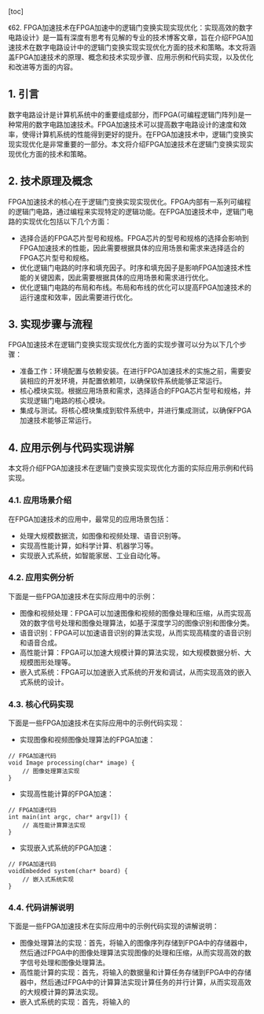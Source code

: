 
[toc]                    
                
                
《62. FPGA加速技术在FPGA加速中的逻辑门变换实现实现优化：实现高效的数字电路设计》是一篇有深度有思考有见解的专业的技术博客文章，旨在介绍FPGA加速技术在数字电路设计中的逻辑门变换实现实现优化方面的技术和策略。本文将涵盖FPGA加速技术的原理、概念和技术实现步骤、应用示例和代码实现，以及优化和改进等方面的内容。

## 1. 引言

数字电路设计是计算机系统中的重要组成部分，而FPGA(可编程逻辑门阵列)是一种常用的数字电路加速技术。FPGA加速技术可以提高数字电路设计的速度和效率，使得计算机系统的性能得到更好的提升。在FPGA加速技术中，逻辑门变换实现实现优化是非常重要的一部分。本文将介绍FPGA加速技术在逻辑门变换实现实现优化方面的技术和策略。

## 2. 技术原理及概念

FPGA加速技术的核心在于逻辑门变换实现实现优化。FPGA内部有一系列可编程的逻辑门电路，通过编程来实现特定的逻辑功能。在FPGA加速技术中，逻辑门电路的实现优化包括以下几个方面：

- 选择合适的FPGA芯片型号和规格。FPGA芯片的型号和规格的选择会影响到FPGA加速技术的性能，因此需要根据具体的应用场景和需求来选择适合的FPGA芯片型号和规格。
- 优化逻辑门电路的时序和填充因子。时序和填充因子是影响FPGA加速技术性能的关键因素，因此需要根据具体的应用场景和需求进行优化。
- 优化逻辑门电路的布局和布线。布局和布线的优化可以提高FPGA加速技术的运行速度和效率，因此需要进行优化。

## 3. 实现步骤与流程

FPGA加速技术在逻辑门变换实现实现优化方面的实现步骤可以分为以下几个步骤：

- 准备工作：环境配置与依赖安装。在进行FPGA加速技术的实施之前，需要安装相应的开发环境，并配置依赖项，以确保软件系统能够正常运行。
- 核心模块实现。根据应用场景和需求，选择适合的FPGA芯片型号和规格，并实现逻辑门电路的核心模块。
- 集成与测试。将核心模块集成到软件系统中，并进行集成测试，以确保FPGA加速技术能够正常运行。

## 4. 应用示例与代码实现讲解

本文将介绍FPGA加速技术在逻辑门变换实现实现优化方面的实际应用示例和代码实现。

### 4.1. 应用场景介绍

在FPGA加速技术的应用中，最常见的应用场景包括：

- 处理大规模数据流，如图像和视频处理、语音识别等。
- 实现高性能计算，如科学计算、机器学习等。
- 实现嵌入式系统，如智能家居、工业自动化等。

### 4.2. 应用实例分析

下面是一些FPGA加速技术在实际应用中的示例：

- 图像和视频处理：FPGA可以加速图像和视频的图像处理和压缩，从而实现高效的数字信号处理和图像处理算法，如基于深度学习的图像识别和图像分类。
- 语音识别：FPGA可以加速语音识别的算法实现，从而实现高精度的语音识别和语音合成。
- 高性能计算：FPGA可以加速大规模计算的算法实现，如大规模数据分析、大规模图形处理等。
- 嵌入式系统：FPGA可以加速嵌入式系统的开发和调试，从而实现高效的嵌入式系统的设计。

### 4.3. 核心代码实现

下面是一些FPGA加速技术在实际应用中的示例代码实现：

- 实现图像和视频图像处理算法的FPGA加速：

```
// FPGA加速代码
void Image processing(char* image) {
    // 图像处理算法实现
}
```

- 实现高性能计算的FPGA加速：

```
// FPGA加速代码
int main(int argc, char* argv[]) {
    // 高性能计算算法实现
}
```

- 实现嵌入式系统的FPGA加速：

```
// FPGA加速代码
voidEmbedded system(char* board) {
    // 嵌入式系统实现
}
```

### 4.4. 代码讲解说明

下面是一些FPGA加速技术在实际应用中的示例代码实现的讲解说明：

- 图像处理算法的实现：首先，将输入的图像序列存储到FPGA中的存储器中，然后通过FPGA中的图像处理算法实现图像的处理和压缩，从而实现高效的数字信号处理和图像处理算法。
- 高性能计算的实现：首先，将输入的数据量和计算任务存储到FPGA中的存储器中，然后通过FPGA中的计算算法实现计算任务的并行计算，从而实现高效的大规模计算的算法实现。
- 嵌入式系统的实现：首先，将输入的

